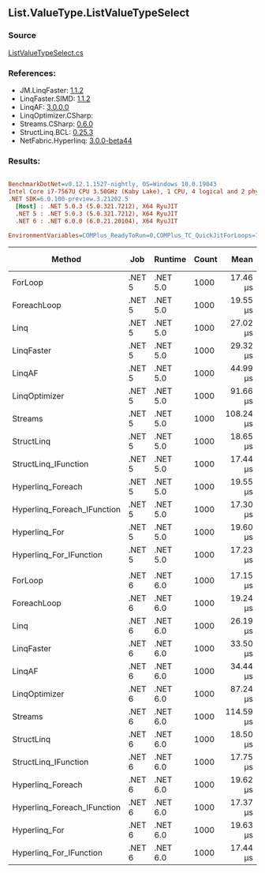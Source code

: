﻿## List.ValueType.ListValueTypeSelect

### Source
[ListValueTypeSelect.cs](../LinqBenchmarks/List/ValueType/ListValueTypeSelect.cs)

### References:
- JM.LinqFaster: [1.1.2](https://www.nuget.org/packages/JM.LinqFaster/1.1.2)
- LinqFaster.SIMD: [1.1.2](https://www.nuget.org/packages/LinqFaster.SIMD/1.0.3)
- LinqAF: [3.0.0.0](https://www.nuget.org/packages/LinqAF/3.0.0.0)
- LinqOptimizer.CSharp: [](https://www.nuget.org/packages/LinqOptimizer.CSharp/)
- Streams.CSharp: [0.6.0](https://www.nuget.org/packages/Streams.CSharp/0.6.0)
- StructLinq.BCL: [0.25.3](https://www.nuget.org/packages/StructLinq.BCL/0.25.3)
- NetFabric.Hyperlinq: [3.0.0-beta44](https://www.nuget.org/packages/NetFabric.Hyperlinq/3.0.0-beta44)

### Results:
``` ini

BenchmarkDotNet=v0.12.1.1527-nightly, OS=Windows 10.0.19043
Intel Core i7-7567U CPU 3.50GHz (Kaby Lake), 1 CPU, 4 logical and 2 physical cores
.NET SDK=6.0.100-preview.3.21202.5
  [Host] : .NET 5.0.3 (5.0.321.7212), X64 RyuJIT
  .NET 5 : .NET 5.0.3 (5.0.321.7212), X64 RyuJIT
  .NET 6 : .NET 6.0.0 (6.0.21.20104), X64 RyuJIT

EnvironmentVariables=COMPlus_ReadyToRun=0,COMPlus_TC_QuickJitForLoops=1,COMPlus_TieredPGO=1  

```
|                      Method |    Job |  Runtime | Count |      Mean |    Error |   StdDev | Ratio | RatioSD |   Gen 0 |   Gen 1 | Gen 2 | Allocated |
|---------------------------- |------- |--------- |------ |----------:|---------:|---------:|------:|--------:|--------:|--------:|------:|----------:|
|                     ForLoop | .NET 5 | .NET 5.0 |  1000 |  17.46 μs | 0.088 μs | 0.078 μs |  1.00 |    0.00 |       - |       - |     - |         - |
|                 ForeachLoop | .NET 5 | .NET 5.0 |  1000 |  19.55 μs | 0.070 μs | 0.065 μs |  1.12 |    0.01 |       - |       - |     - |         - |
|                        Linq | .NET 5 | .NET 5.0 |  1000 |  27.02 μs | 0.083 μs | 0.078 μs |  1.55 |    0.01 |  0.0610 |       - |     - |     184 B |
|                  LinqFaster | .NET 5 | .NET 5.0 |  1000 |  29.32 μs | 0.291 μs | 0.243 μs |  1.68 |    0.01 | 30.2734 |       - |     - |  64,056 B |
|                      LinqAF | .NET 5 | .NET 5.0 |  1000 |  44.99 μs | 0.354 μs | 0.314 μs |  2.58 |    0.03 |       - |       - |     - |         - |
|               LinqOptimizer | .NET 5 | .NET 5.0 |  1000 |  91.66 μs | 0.763 μs | 0.676 μs |  5.25 |    0.04 | 90.8203 | 16.7236 |     - | 215,725 B |
|                     Streams | .NET 5 | .NET 5.0 |  1000 | 108.24 μs | 0.666 μs | 0.590 μs |  6.20 |    0.05 |  0.3662 |       - |     - |     848 B |
|                  StructLinq | .NET 5 | .NET 5.0 |  1000 |  18.65 μs | 0.100 μs | 0.094 μs |  1.07 |    0.01 |       - |       - |     - |      40 B |
|        StructLinq_IFunction | .NET 5 | .NET 5.0 |  1000 |  17.44 μs | 0.044 μs | 0.037 μs |  1.00 |    0.01 |       - |       - |     - |         - |
|           Hyperlinq_Foreach | .NET 5 | .NET 5.0 |  1000 |  19.55 μs | 0.056 μs | 0.053 μs |  1.12 |    0.01 |       - |       - |     - |         - |
| Hyperlinq_Foreach_IFunction | .NET 5 | .NET 5.0 |  1000 |  17.30 μs | 0.052 μs | 0.046 μs |  0.99 |    0.01 |       - |       - |     - |         - |
|               Hyperlinq_For | .NET 5 | .NET 5.0 |  1000 |  19.60 μs | 0.080 μs | 0.071 μs |  1.12 |    0.01 |       - |       - |     - |         - |
|     Hyperlinq_For_IFunction | .NET 5 | .NET 5.0 |  1000 |  17.23 μs | 0.046 μs | 0.041 μs |  0.99 |    0.01 |       - |       - |     - |         - |
|                             |        |          |       |           |          |          |       |         |         |         |       |           |
|                     ForLoop | .NET 6 | .NET 6.0 |  1000 |  17.15 μs | 0.040 μs | 0.033 μs |  1.00 |    0.00 |       - |       - |     - |         - |
|                 ForeachLoop | .NET 6 | .NET 6.0 |  1000 |  19.24 μs | 0.055 μs | 0.049 μs |  1.12 |    0.00 |       - |       - |     - |         - |
|                        Linq | .NET 6 | .NET 6.0 |  1000 |  26.19 μs | 0.110 μs | 0.098 μs |  1.53 |    0.01 |  0.0610 |       - |     - |     184 B |
|                  LinqFaster | .NET 6 | .NET 6.0 |  1000 |  33.50 μs | 0.529 μs | 0.495 μs |  1.95 |    0.03 | 30.2734 |       - |     - |  64,056 B |
|                      LinqAF | .NET 6 | .NET 6.0 |  1000 |  34.44 μs | 0.376 μs | 0.333 μs |  2.01 |    0.02 |       - |       - |     - |         - |
|               LinqOptimizer | .NET 6 | .NET 6.0 |  1000 |  87.24 μs | 1.361 μs | 1.273 μs |  5.09 |    0.08 | 95.8252 |  6.4697 |     - | 215,291 B |
|                     Streams | .NET 6 | .NET 6.0 |  1000 | 114.59 μs | 0.858 μs | 0.760 μs |  6.68 |    0.05 |  0.3662 |       - |     - |     848 B |
|                  StructLinq | .NET 6 | .NET 6.0 |  1000 |  18.50 μs | 0.072 μs | 0.060 μs |  1.08 |    0.00 |       - |       - |     - |      40 B |
|        StructLinq_IFunction | .NET 6 | .NET 6.0 |  1000 |  17.75 μs | 0.055 μs | 0.043 μs |  1.03 |    0.00 |       - |       - |     - |         - |
|           Hyperlinq_Foreach | .NET 6 | .NET 6.0 |  1000 |  19.62 μs | 0.049 μs | 0.043 μs |  1.14 |    0.00 |       - |       - |     - |         - |
| Hyperlinq_Foreach_IFunction | .NET 6 | .NET 6.0 |  1000 |  17.37 μs | 0.267 μs | 0.223 μs |  1.01 |    0.01 |       - |       - |     - |         - |
|               Hyperlinq_For | .NET 6 | .NET 6.0 |  1000 |  19.63 μs | 0.042 μs | 0.039 μs |  1.14 |    0.00 |       - |       - |     - |         - |
|     Hyperlinq_For_IFunction | .NET 6 | .NET 6.0 |  1000 |  17.44 μs | 0.035 μs | 0.033 μs |  1.02 |    0.00 |       - |       - |     - |         - |

